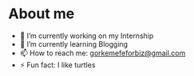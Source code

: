 # About me


- 🔭 I’m currently working on my Internship
- 🌱 I’m currently learning Blogging
- 📫 How to reach me: gorkemefeforbiz@gmail.com
- ⚡ Fun fact: I like turtles

